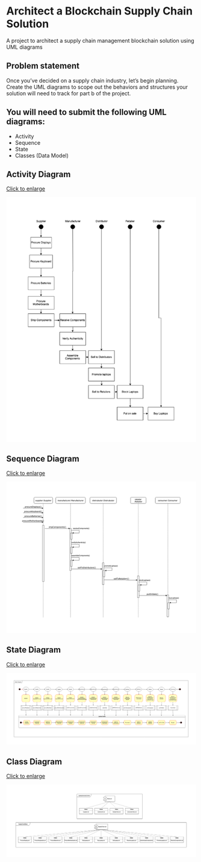 # Architect a Blockchain Supply Chain Solution
A project to architect a supply chain management blockchain solution using UML diagrams

## Problem statement
Once you’ve decided on a supply chain industry, let’s begin planning. Create the UML diagrams to scope out the behaviors and structures your solution will need to track for part b of the project.

## You will need to submit the following UML diagrams:
- Activity
- Sequence
- State
- Classes (Data Model)

## Activity Diagram
<a href="https://raw.githubusercontent.com/jaydeepw/nanodegree-blockchain-project6-architect-blockchain/master/images/activity-diag.png">Click to enlarge</a>

<img src="https://raw.githubusercontent.com/jaydeepw/nanodegree-blockchain-project6-architect-blockchain/master/images/activity-diag.png"
     alt="Activity diagram" />

## Sequence Diagram
<a href="https://raw.githubusercontent.com/jaydeepw/nanodegree-blockchain-project6-architect-blockchain/master/images/sequence-diag.png">Click to enlarge</a>

<img src="https://raw.githubusercontent.com/jaydeepw/nanodegree-blockchain-project6-architect-blockchain/master/images/sequence-diag.png"
     alt="Sequence diagram" />

## State Diagram
<a href="https://raw.githubusercontent.com/jaydeepw/nanodegree-blockchain-project6-architect-blockchain/master/images/state-diag.png">Click to enlarge</a>

<img src="https://raw.githubusercontent.com/jaydeepw/nanodegree-blockchain-project6-architect-blockchain/master/images/state-diag.png"
     alt="State diagram" />

## Class Diagram
<a href="https://github.com/jaydeepw/nanodegree-blockchain-project6-architect-blockchain/blob/master/images/class-diag.png?raw=true">Click to enlarge</a>

<img src="https://github.com/jaydeepw/nanodegree-blockchain-project6-architect-blockchain/blob/master/images/class-diag.png?raw=true"
     alt="Class diagram" />
